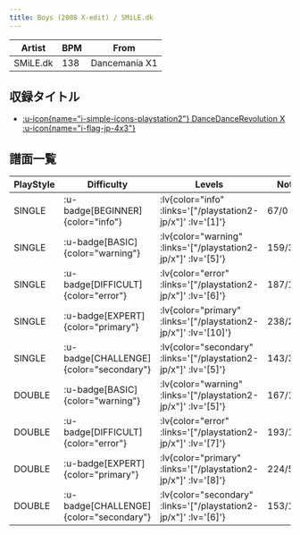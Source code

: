 ```yaml
---
title: Boys (2008 X-edit) / SMiLE.dk
---
```


|Artist|BPM|From|
|------|---|----|
|SMiLE.dk|138|Dancemania X1|

## 収録タイトル

- [ :u-icon{name="i-simple-icons-playstation2"} DanceDanceRevolution X :u-icon{name="i-flag-jp-4x3"} ](/playstation2-jp/x)

## 譜面一覧

|PlayStyle|Difficulty|Levels|Notes|Movie|
|---------|----------|------|-----|-----|
|SINGLE| :u-badge[BEGINNER]{color="info"} | :lv{color="info" :links='["/playstation2-jp/x"]' :lv='[1]'} |67/0||
|SINGLE| :u-badge[BASIC]{color="warning"} | :lv{color="warning" :links='["/playstation2-jp/x"]' :lv='[5]'} |159/3||
|SINGLE| :u-badge[DIFFICULT]{color="error"} | :lv{color="error" :links='["/playstation2-jp/x"]' :lv='[6]'} |187/17||
|SINGLE| :u-badge[EXPERT]{color="primary"} | :lv{color="primary" :links='["/playstation2-jp/x"]' :lv='[10]'} |238/24||
|SINGLE| :u-badge[CHALLENGE]{color="secondary"} | :lv{color="secondary" :links='["/playstation2-jp/x"]' :lv='[5]'} |143/3(17)||
|DOUBLE| :u-badge[BASIC]{color="warning"} | :lv{color="warning" :links='["/playstation2-jp/x"]' :lv='[5]'} |167/1||
|DOUBLE| :u-badge[DIFFICULT]{color="error"} | :lv{color="error" :links='["/playstation2-jp/x"]' :lv='[7]'} |193/1||
|DOUBLE| :u-badge[EXPERT]{color="primary"} | :lv{color="primary" :links='["/playstation2-jp/x"]' :lv='[8]'} |224/5||
|DOUBLE| :u-badge[CHALLENGE]{color="secondary"} | :lv{color="secondary" :links='["/playstation2-jp/x"]' :lv='[6]'} |153/1(15)||
